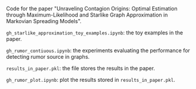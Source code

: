 
Code for the paper "Unraveling Contagion Origins: Optimal Estimation through Maximum-Likelihood and Starlike Graph Approximation in Markovian Spreading Models".

`gh_starlike_approximation_toy_examples.ipynb`: the toy examples in the paper.

`gh_rumor_contiuous.ipynb`: the experiments evaluating the performance for detecting rumor source in graphs.

`results_in_paper.pkl`: the file stores the results in the paper.

`gh_rumor_plot.ipynb`: plot the results stored in `results_in_paper.pkl`. 



